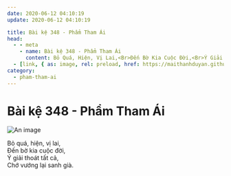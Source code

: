 ```yaml
---
date: 2020-06-12 04:10:19
update: 2020-06-12 04:10:19

title: Bài kệ 348 - Phẩm Tham Ái
head:
  - - meta
    - name: Bài kệ 348 - Phẩm Tham Ái
      content: Bỏ Quá, Hiện, Vị Lai,<Br>Ðến Bờ Kia Cuộc Đời,<Br>Ý Giải Thoát Tất Cả,<Br>Chớ Vướng Lại Sanh Già.<Br>
  - [link, { as: image, rel: preload, href: https://maithanhduyan.github.io/kinh-phap-cu/img/pham-tham-ai/pham-tham-ai-348.jpg }]
category:
  - pham-tham-ai
---
```


# Bài kệ 348 - Phẩm Tham Ái

![An image](/img/pham-tham-ai/pham-tham-ai-348.jpg)

Bỏ quá, hiện, vị lai,<br>Ðến bờ kia cuộc đời,<br>Ý giải thoát tất cả,<br>Chớ vướng lại sanh già.<br>
